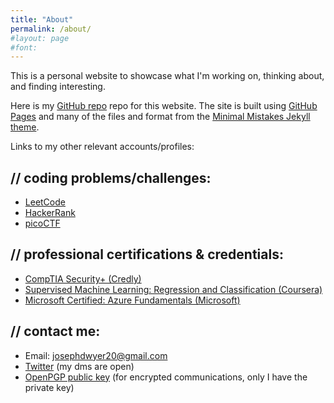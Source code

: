 ```yaml
---
title: "About"
permalink: /about/
#layout: page
#font:
---
```


This is a personal website to showcase what I'm working on, thinking about, and finding interesting.

Here is my [GitHub repo](https://github.com/itsmejayd/itsmejayd.github.io) repo for this website.
The site is built using [GitHub Pages](https://pages.github.com/) and many of the files and format from the [Minimal Mistakes Jekyll theme](https://mmistakes.github.io/minimal-mistakes/).

Links to my other relevant accounts/profiles:

## // coding problems/challenges:
- [LeetCode](https://leetcode.com/u/jaydxp/)
- [HackerRank](https://www.hackerrank.com/profile/josephdwyer20)
- [picoCTF](https://play.picoctf.org/users/jaydxp)

## // professional certifications & credentials:
- [CompTIA Security+ (Credly)](https://www.credly.com/users/joseph-dwyer.775c09b5/badges)
- [Supervised Machine Learning: Regression and Classification (Coursera)](https://www.coursera.org/user/6176879fddce1be97be854ee6de9779b)
- [Microsoft Certified: Azure Fundamentals (Microsoft)](https://learn.microsoft.com/en-us/users/josephdwyer-5720/credentials/89cd64d6eeea87)

## // contact me:
- Email:  josephdwyer20@gmail.com
- [Twitter](https://twitter.com/jdlately) (my dms are open)
- [OpenPGP public key](https://keys.openpgp.org/search?q=4752E97C450AE7867085E26DE02A81EE15F6AF58) (for encrypted communications, only I have the private key)
